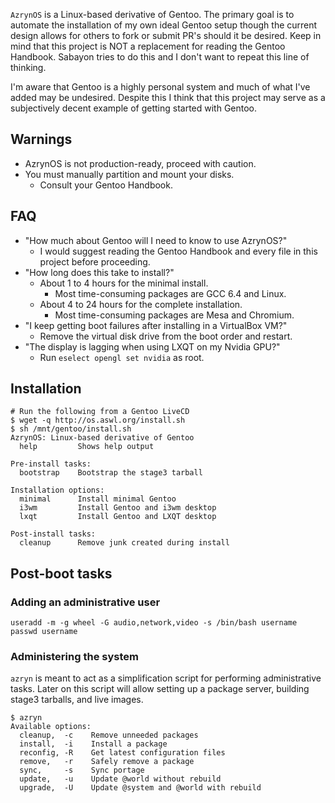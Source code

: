 `AzrynOS` is a Linux-based derivative of Gentoo. The primary goal is to 
automate the installation of my own ideal Gentoo setup though the 
current design allows for others to fork or submit PR's should it be
desired. Keep in mind that this project is NOT a replacement for reading
the Gentoo Handbook. Sabayon tries to do this and I don't want to repeat
this line of thinking.

I'm aware that Gentoo is a highly personal system and much of what I've
added may be undesired. Despite this I think that this project may serve
as a subjectively decent example of getting started with Gentoo.


## Warnings
- AzrynOS is not production-ready, proceed with caution.
- You must manually partition and mount your disks.
  - Consult your Gentoo Handbook.


## FAQ
- "How much about Gentoo will I need to know to use AzrynOS?"
  - I would suggest reading the Gentoo Handbook and every file in this
    project before proceeding.
- "How long does this take to install?"
  - About 1 to 4 hours for the minimal install.
    - Most time-consuming packages are GCC 6.4 and Linux.
  - About 4 to 24 hours for the complete installation.
    - Most time-consuming packages are Mesa and Chromium.
- "I keep getting boot failures after installing in a VirtualBox VM?"
  - Remove the virtual disk drive from the boot order and restart.
- "The display is lagging when using LXQT on my Nvidia GPU?"
  - Run `eselect opengl set nvidia` as root.


## Installation
```
# Run the following from a Gentoo LiveCD
$ wget -q http://os.aswl.org/install.sh
$ sh /mnt/gentoo/install.sh
AzrynOS: Linux-based derivative of Gentoo
  help         Shows help output

Pre-install tasks:
  bootstrap    Bootstrap the stage3 tarball

Installation options:
  minimal      Install minimal Gentoo
  i3wm         Install Gentoo and i3wm desktop
  lxqt         Install Gentoo and LXQT desktop

Post-install tasks:
  cleanup      Remove junk created during install
```


## Post-boot tasks
### Adding an administrative user
```
useradd -m -g wheel -G audio,network,video -s /bin/bash username
passwd username
```

### Administering the system
`azryn` is meant to act as a simplification script for performing
administrative tasks. Later on this script will allow setting up a
package server, building stage3 tarballs, and live images.
```
$ azryn
Available options:
  cleanup,  -c    Remove unneeded packages
  install,  -i    Install a package
  reconfig, -R    Get latest configuration files
  remove,   -r    Safely remove a package
  sync,     -s    Sync portage
  update,   -u    Update @world without rebuild
  upgrade,  -U    Update @system and @world with rebuild
```

